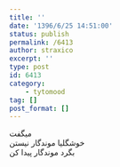 ```yaml
---
title: ''
date: '1396/6/25 14:51:00'
status: publish
permalink: /6413
author: straxico
excerpt: ''
type: post
id: 6413
category:
    - tytomood
tag: []
post_format: []
---
```

میگفت  
خوشگلیا موندگار نیستن  
بگرد موندگار پیدا کن